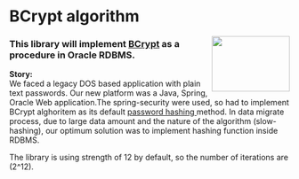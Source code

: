 # BCrypt algorithm
<a href="https://en.wikipedia.org/wiki/Bcrypt">
<img src="https://cybersensor.wordpress.com/wp-content/uploads/2018/08/bcrypt-logo.jpg" width="140" height="100" align="right"/>
</a>

### This library will implement <a href="https://en.wikipedia.org/wiki/Bcrypt">BCrypt</a> as a procedure in Oracle RDBMS.
<p/>
<b>Story:</b><br>
We faced a legacy DOS based application with plain text passwords.
Our new platform was a Java, Spring, Oracle Web application.The spring-security were used, so had to implement BCrypt alghoritem as its default <a href="https://www.okta.com/blog/2019/03/what-are-salted-passwords-and-password-hashing/"> password hashing </a> method.
In data migrate process, due to large data amount and the nature of the algorithm (slow-hashing), our optimum solution was to implement hashing function inside RDBMS.

The library is using strength of 12 by default, so the number of iterations are (2^12).
